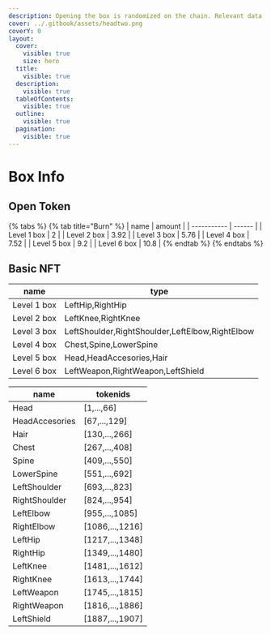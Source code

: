 ```yaml
---
description: Opening the box is randomized on the chain. Relevant data is listed below.
cover: ../.gitbook/assets/headtwo.png
coverY: 0
layout:
  cover:
    visible: true
    size: hero
  title:
    visible: true
  description:
    visible: true
  tableOfContents:
    visible: true
  outline:
    visible: true
  pagination:
    visible: true
---
```


# Box Info

## Open Token



{% tabs %}
{% tab title="Burn" %}
| name        | amount |
| ----------- | ------ |
| Level 1 box | 2      |
| Level 2 box | 3.92   |
| Level 3 box | 5.76   |
| Level 4 box | 7.52   |
| Level 5 box | 9.2    |
| Level 6 box | 10.8   |
{% endtab %}
{% endtabs %}

## Basic NFT

| name        | type                                            |
| ----------- | ----------------------------------------------- |
| Level 1 box | LeftHip,RightHip                                |
| Level 2 box | LeftKnee,RightKnee                              |
| Level 3 box | LeftShoulder,RightShoulder,LeftElbow,RightElbow |
| Level 4 box | Chest,Spine,LowerSpine                          |
| Level 5 box | Head,HeadAccesories,Hair                        |
| Level 6 box | LeftWeapon,RightWeapon,LeftShield               |

| name           | tokenids         |
| -------------- | ---------------- |
| Head           | \[1,...,66]      |
| HeadAccesories | \[67,...,129]    |
| Hair           | \[130,...,266]   |
| Chest          | \[267,...,408]   |
| Spine          | \[409,...,550]   |
| LowerSpine     | \[551,...,692]   |
| LeftShoulder   | \[693,...,823]   |
| RightShoulder  | \[824,...,954]   |
| LeftElbow      | \[955,...,1085]  |
| RightElbow     | \[1086,...,1216] |
| LeftHip        | \[1217,...,1348] |
| RightHip       | \[1349,...,1480] |
| LeftKnee       | \[1481,...,1612] |
| RightKnee      | \[1613,...,1744] |
| LeftWeapon     | \[1745,...,1815] |
| RightWeapon    | \[1816,...,1886] |
| LeftShield     | \[1887,...,1907] |
